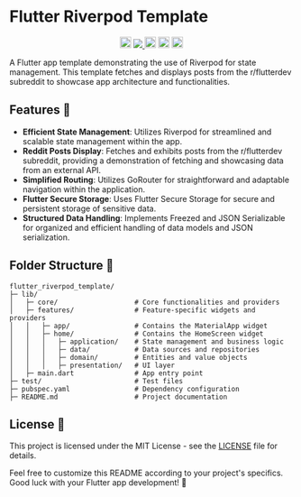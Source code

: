 # Flutter Riverpod Template

<p align="center"> 
  <img src="https://github.com/sunenvidiado-nx/flutter-riverpod-template/actions/workflows/main.yaml/badge.svg" height="20"/>
  <a href="https://codecov.io/gh/sunenvidiado-nx/flutter-riverpod-template" > 
    <img src="https://codecov.io/gh/sunenvidiado-nx/flutter-riverpod-template/branch/main/graph/badge.svg?token=PSV5VTSZAI"/> 
  </a>
  <img src="https://img.shields.io/badge/Flutter-%2302569B.svg?style=for-the-badge&logo=Flutter" height="20">
  <img src="https://img.shields.io/badge/firebase-%23039BE5.svg?style=for-the-badge&logo=firebase" height="20">
  <img src="https://img.shields.io/badge/Visual%20Studio%20Code-0078d7.svg?style=for-the-badge&logo=visual-studio-code&logoColor=white" height="20">
</p>

A Flutter app template demonstrating the use of Riverpod for state management. This template fetches and displays posts from the r/flutterdev subreddit to showcase app architecture and functionalities.

## Features 🚀

* **Efficient State Management**: Utilizes Riverpod for streamlined and scalable state management within the app.
* **Reddit Posts Display**: Fetches and exhibits posts from the r/flutterdev subreddit, providing a demonstration of fetching and showcasing data from an external API.
* **Simplified Routing**: Utilizes GoRouter for straightforward and adaptable navigation within the application.
* **Flutter Secure Storage**: Uses Flutter Secure Storage for secure and persistent storage of sensitive data.
* **Structured Data Handling**: Implements Freezed and JSON Serializable for organized and efficient handling of data models and JSON serialization.

## Folder Structure 📂

```
flutter_riverpod_template/
├─ lib/
│   ├─ core/                   # Core functionalities and providers
│   ├─ features/               # Feature-specific widgets and providers
│   │   ├─ app/                # Contains the MaterialApp widget
│   │   ├─ home/               # Contains the HomeScreen widget
│   │   │   ├─ application/    # State management and business logic
│   │   │   ├─ data/           # Data sources and repositories
│   │   │   ├─ domain/         # Entities and value objects
│   │   │   ├─ presentation/   # UI layer
│   ├─ main.dart               # App entry point 
├─ test/                       # Test files
├─ pubspec.yaml                # Dependency configuration
├─ README.md                   # Project documentation          
```

## License 📝

This project is licensed under the MIT License - see the [LICENSE](LICENSE) file for details.

Feel free to customize this README according to your project's specifics. Good luck with your Flutter app development! 🌟
